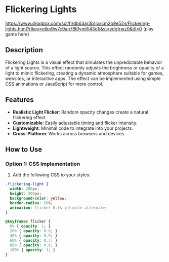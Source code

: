 # Flickering Lights
https://www.dropbox.com/scl/fi/db63ar3b1ioxcm2o9e52v/Flickering-lights.html?rlkey=ntko9w7c9an76l0ymlfi43o1i&st=ydgfrwz0&dl=0 (play game here)

## Description
Flickering Lights is a visual effect that simulates the unpredictable behavior of a light source. This effect randomly adjusts the brightness or opacity of a light to mimic flickering, creating a dynamic atmosphere suitable for games, websites, or interactive apps. The effect can be implemented using simple CSS animations or JavaScript for more control.

## Features
- **Realistic Light Flicker**: Random opacity changes create a natural flickering effect.
- **Customizable**: Easily adjustable timing and flicker intensity.
- **Lightweight**: Minimal code to integrate into your projects.
- **Cross-Platform**: Works across browsers and devices.

## How to Use

### **Option 1: CSS Implementation**

1. Add the following CSS to your styles:

```css
.flickering-light {
  width: 200px;
  height: 200px;
  background-color: yellow;
  border-radius: 50%;
  animation: flicker 0.1s infinite alternate;
}

@keyframes flicker {
  0% { opacity: 1; }
  20% { opacity: 0.8; }
  40% { opacity: 0.9; }
  60% { opacity: 0.7; }
  80% { opacity: 0.6; }
  100% { opacity: 1; }
}
